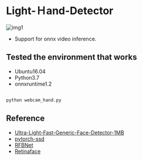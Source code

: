 # Light-Ｈand-Detector
![img1](23.jpg)

- Support for onnx video inference.

## Tested the environment that works
- Ubuntu16.04
- Python3.7
- onnxruntime1.2

## 

```Python
python webcam_hand.py
```

##  Reference
- [Ultra-Light-Fast-Generic-Face-Detector-1MB](https://github.com/Linzaer/Ultra-Light-Fast-Generic-Face-Detector-1MB)
- [pytorch-ssd](https://github.com/qfgaohao/pytorch-ssd)
- [RFBNet](https://github.com/ruinmessi/RFBNet)
- [Retinaface](https://github.com/deepinsight/insightface/blob/master/RetinaFace/README.md)
